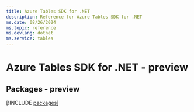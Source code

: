 ```yaml
---
title: Azure Tables SDK for .NET
description: Reference for Azure Tables SDK for .NET
ms.date: 08/26/2024
ms.topic: reference
ms.devlang: dotnet
ms.service: tables
---
```

# Azure Tables SDK for .NET - preview
## Packages - preview
[!INCLUDE [packages](tables-index.md)]